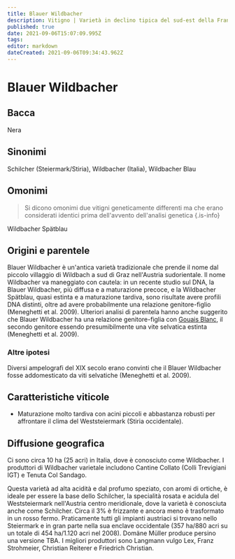 ```yaml
---
title: Blauer Wildbacher
description: Vitigno | Varietà in declino tipica del sud-est della Francia. Produce vini spiccatamente tannici
published: true
date: 2021-09-06T15:07:09.995Z
tags: 
editor: markdown
dateCreated: 2021-09-06T09:34:43.962Z
---
```


# Blauer Wildbacher

## Bacca
Nera
## Sinonimi
Schilcher (Steiermark/Stiria), Wildbacher (Italia), Wildbacher Blau

## Omonimi
> Si dicono omonimi due vitigni geneticamente differenti ma che erano considerati identici prima dell'avvento dell'analisi genetica
{.is-info}

Wildbacher Spätblau

## Origini e parentele
Blauer Wildbacher è un'antica varietà tradizionale che prende il nome dal piccolo villaggio di Wildbach a sud di Graz nell'Austria sudorientale. Il nome Wildbacher va maneggiato con cautela: in un recente studio sul DNA, la Blauer Wildbacher, più diffusa e a maturazione precoce, e la Wildbacher Spätblau, quasi estinta e a maturazione tardiva, sono risultate avere profili DNA distinti, oltre ad avere probabilmente una relazione genitore-figlio (Meneghetti et al. 2009). Ulteriori analisi di parentela hanno anche suggerito che Blauer Wildbacher ha una relazione genitore-figlia con [Gouais Blanc](/vitigni/gouais-blanc), il secondo genitore essendo presumibilmente una vite selvatica estinta (Meneghetti et al. 2009).

### Altre ipotesi

Diversi ampelografi del XIX secolo erano convinti che il Blauer Wildbacher fosse addomesticato da viti selvatiche (Meneghetti et al. 2009).

## Caratteristiche viticole
- Maturazione molto tardiva con acini piccoli e abbastanza robusti per affrontare il clima del Weststeiermark (Stiria occidentale).

## Diffusione geografica
Ci sono circa 10 ha (25 acri) in Italia, dove è conosciuto come Wildbacher. I produttori di Wildbacher varietale includono Cantine Collato (Colli Trevigiani IGT) e Tenuta Col Sandago.

Questa varietà ad alta acidità e dal profumo speziato, con aromi di ortiche, è ideale per essere la base dello Schilcher, la specialità rosata e acidula del Weststeiermark nell'Austria centro meridionale, dove la varietà è conosciuta anche come Schilcher. Circa il 3% è frizzante e ancora meno è trasformato in un rosso fermo. Praticamente tutti gli impianti austriaci si trovano nello Steiermark e in gran parte nella sua enclave occidentale (357 ha/880 acri su un totale di 454 ha/1.120 acri nel 2008). Domäne Müller produce persino una versione TBA. I migliori produttori sono Langmann vulgo Lex, Franz Strohmeier, Christian Reiterer e Friedrich Christian.